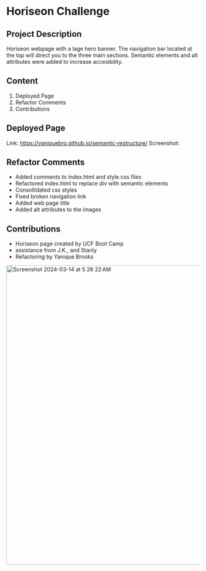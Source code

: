 # Horiseon Challenge 

## Project Description
Horiseon webpage with a lage hero banner. The navigation bar located at the top will direct you to the three main sections. Semantic elements and alt attributes were added to increase accesibility.

## Content
1. Deployed Page
2. Refactor Comments
3. Contributions

## Deployed Page
Link: https://yaniquebro.github.io/semantic-restructure/
Screenshot:

## Refactor Comments
* Added comments to index.html and style.css files
* Refactored index.html to replace div with semantic elements
* Consollidated css styles
* Fixed broken navigation link
* Added web page title
* Added alt attributes to the images

## Contributions 
* Horiseon page created by UCF Boot Camp
* assistance from J.K., and Stanly
* Refactoring by Yanique Brooks
<img width="781" alt="Screenshot 2024-03-14 at 5 26 22 AM" src="https://github.com/yaniquebro/semantic-restructure/assets/158354516/e3806c93-6051-43e4-81ab-f4f7dbe3066b">
